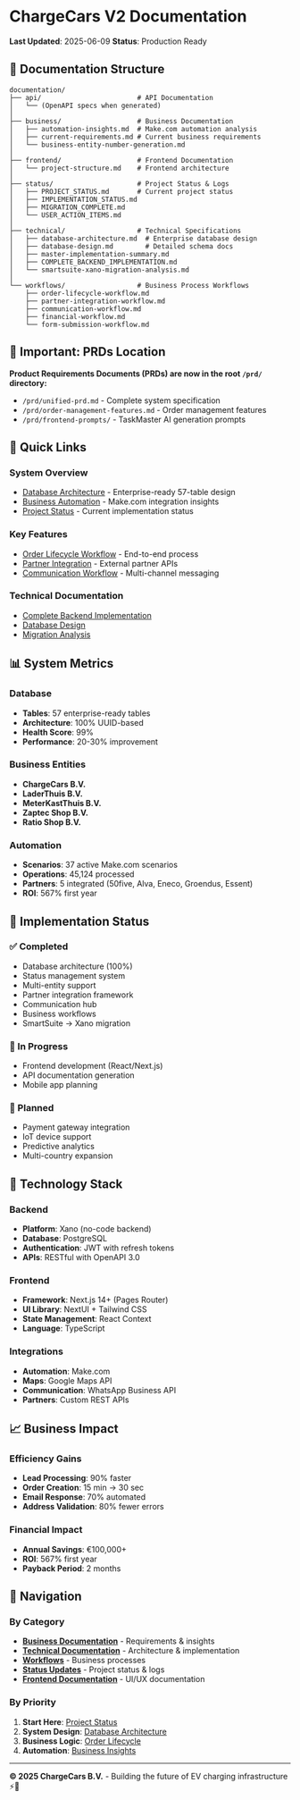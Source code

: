 # ChargeCars V2 Documentation

**Last Updated**: 2025-06-09
**Status**: Production Ready

## 📁 Documentation Structure

```
documentation/
├── api/                        # API Documentation
│   └── (OpenAPI specs when generated)
│
├── business/                   # Business Documentation
│   ├── automation-insights.md  # Make.com automation analysis
│   ├── current-requirements.md # Current business requirements
│   └── business-entity-number-generation.md
│
├── frontend/                   # Frontend Documentation
│   └── project-structure.md    # Frontend architecture
│
├── status/                     # Project Status & Logs
│   ├── PROJECT_STATUS.md       # Current project status
│   ├── IMPLEMENTATION_STATUS.md
│   ├── MIGRATION_COMPLETE.md
│   └── USER_ACTION_ITEMS.md
│
├── technical/                  # Technical Specifications
│   ├── database-architecture.md  # Enterprise database design
│   ├── database-design.md        # Detailed schema docs
│   ├── master-implementation-summary.md
│   ├── COMPLETE_BACKEND_IMPLEMENTATION.md
│   └── smartsuite-xano-migration-analysis.md
│
└── workflows/                  # Business Process Workflows
    ├── order-lifecycle-workflow.md
    ├── partner-integration-workflow.md
    ├── communication-workflow.md
    ├── financial-workflow.md
    └── form-submission-workflow.md
```

## 📌 Important: PRDs Location

**Product Requirements Documents (PRDs) are now in the root `/prd/` directory:**
- `/prd/unified-prd.md` - Complete system specification
- `/prd/order-management-features.md` - Order management features
- `/prd/frontend-prompts/` - TaskMaster AI generation prompts

## 🚀 Quick Links

### System Overview
- [Database Architecture](technical/database-architecture.md) - Enterprise-ready 57-table design
- [Business Automation](business/automation-insights.md) - Make.com integration insights
- [Project Status](status/PROJECT_STATUS.md) - Current implementation status

### Key Features
- [Order Lifecycle Workflow](workflows/order-lifecycle-workflow.md) - End-to-end process
- [Partner Integration](workflows/partner-integration-workflow.md) - External partner APIs
- [Communication Workflow](workflows/communication-workflow.md) - Multi-channel messaging

### Technical Documentation
- [Complete Backend Implementation](technical/COMPLETE_BACKEND_IMPLEMENTATION.md)
- [Database Design](technical/database-design.md)
- [Migration Analysis](technical/smartsuite-xano-migration-analysis.md)

## 📊 System Metrics

### Database
- **Tables**: 57 enterprise-ready tables
- **Architecture**: 100% UUID-based
- **Health Score**: 99%
- **Performance**: 20-30% improvement

### Business Entities
- **ChargeCars B.V.**
- **LaderThuis B.V.**
- **MeterKastThuis B.V.**
- **Zaptec Shop B.V.**
- **Ratio Shop B.V.**

### Automation
- **Scenarios**: 37 active Make.com scenarios
- **Operations**: 45,124 processed
- **Partners**: 5 integrated (50five, Alva, Eneco, Groendus, Essent)
- **ROI**: 567% first year

## 🎯 Implementation Status

### ✅ Completed
- Database architecture (100%)
- Status management system
- Multi-entity support
- Partner integration framework
- Communication hub
- Business workflows
- SmartSuite → Xano migration

### 🚧 In Progress
- Frontend development (React/Next.js)
- API documentation generation
- Mobile app planning

### 📅 Planned
- Payment gateway integration
- IoT device support
- Predictive analytics
- Multi-country expansion

## 🔧 Technology Stack

### Backend
- **Platform**: Xano (no-code backend)
- **Database**: PostgreSQL
- **Authentication**: JWT with refresh tokens
- **APIs**: RESTful with OpenAPI 3.0

### Frontend
- **Framework**: Next.js 14+ (Pages Router)
- **UI Library**: NextUI + Tailwind CSS
- **State Management**: React Context
- **Language**: TypeScript

### Integrations
- **Automation**: Make.com
- **Maps**: Google Maps API
- **Communication**: WhatsApp Business API
- **Partners**: Custom REST APIs

## 📈 Business Impact

### Efficiency Gains
- **Lead Processing**: 90% faster
- **Order Creation**: 15 min → 30 sec
- **Email Response**: 70% automated
- **Address Validation**: 80% fewer errors

### Financial Impact
- **Annual Savings**: €100,000+
- **ROI**: 567% first year
- **Payback Period**: 2 months

## 🔗 Navigation

### By Category
- **[Business Documentation](business/)** - Requirements & insights
- **[Technical Documentation](technical/)** - Architecture & implementation
- **[Workflows](workflows/)** - Business processes
- **[Status Updates](status/)** - Project status & logs
- **[Frontend Documentation](frontend/)** - UI/UX documentation

### By Priority
1. **Start Here**: [Project Status](status/PROJECT_STATUS.md)
2. **System Design**: [Database Architecture](technical/database-architecture.md)
3. **Business Logic**: [Order Lifecycle](workflows/order-lifecycle-workflow.md)
4. **Automation**: [Business Insights](business/automation-insights.md)

---

**© 2025 ChargeCars B.V.** - Building the future of EV charging infrastructure ⚡🚗 